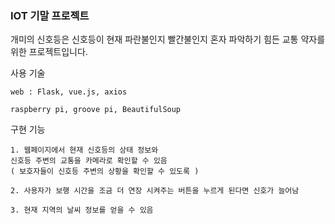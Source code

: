 ### IOT 기말 프로젝트

개미의 신호등은 신호등이 현재 파란불인지 빨간불인지 혼자 파악하기 힘든 교통 약자를 위한 프로젝트입니다.

사용 기술
```
web : Flask, vue.js, axios

raspberry pi, groove pi, BeautifulSoup

```

구현 기능
```
1. 웹페이지에서 현재 신호등의 상태 정보와
신호등 주변의 교통을 카메라로 확인할 수 있음
( 보호자들이 신호등 주변의 상황을 확인할 수 있도록 )

2. 사용자가 보행 시간을 조금 더 연장 시켜주는 버튼을 누르게 된다면 신호가 늘어남

3. 현재 지역의 날씨 정보를 얻을 수 있음
```

